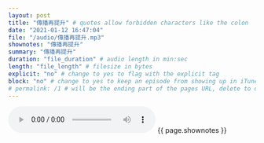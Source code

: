 ```yaml
---
layout: post
title: "傳播再提升" # quotes allow forbidden characters like the colon
date: "2021-01-12 16:47:04"
file: "/audio/傳播再提升.mp3"
shownotes: "傳播再提升"
summary: "傳播再提升"
duration: "file_duration" # audio length in min:sec
length: "file_length" # filesize in bytes
explicit: "no" # change to yes to flag with the explicit tag
block: "no" # change to yes to keep an episode from showing up in iTunes
# permalink: /1 # will be the ending part of the pages URL, delete to default to the title
---
```


<audio controls>
<source src="{{site.url}}{{site.baseurl}}{{ page.file }}" type="audio/x-mp3">
Your browser does not support the audio element.
</audio>
{{ page.shownotes }}
